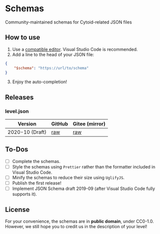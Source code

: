 # Schemas

Community-maintained schemas for Cytoid-related JSON files

## How to use

1. Use a [compatible editor](https://json-schema.org/implementations.html#editors). Visual Studio Code is recommended.
2. Add a line to the head of your JSON file:
```json
{
    "$schema": "https://url/to/schema"
}
```
3. Enjoy the auto-completion!

## Releases

### level.json

| Version | GitHub | Gitee (mirror) |
| --- | --- | --- |
| 2020-10 (Draft)| [raw](https://cytoidcommunity.github.io/schemas/2020-10/level.json) | [raw](https://gitee.com/ZeroAurora233/CytoidSchemas/raw/master/2020-10/level.json) |

## To-Dos

- [ ] Complete the schemas.
- [ ] Style the schemas using `Prettier` rather than the formatter included in Visual Studio Code.
- [ ] Minify the schemas to reduce their size using `UglifyJS`.
- [ ] Publish the first release!
- [ ] Implement JSON Schema draft 2019-09 (after Visual Studio Code fully supports it).

## License

For your convenience, the schemas are in **public domain**, under CC0-1.0. However, we still hope you to credit us in the description of your level!